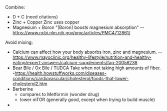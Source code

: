 Combine:
 - D + C
   (need citations)
 - Zinc + Copper
   Zinc uses copper
 - Magnesium + Boron
   "[Boron] boosts magnesium absorption"
   -- https://www.ncbi.nlm.nih.gov/pmc/articles/PMC4712861/

Avoid mixing:
 - Calcium can affect how your body absorbs iron, zinc and magnesium. -- https://www.mayoclinic.org/healthy-lifestyle/nutrition-and-healthy-eating/expert-answers/calcium-supplements/faq-20058238
&nbsp;
- Bear Bile / Ox Bile / TUDCA
  Take when not taking high amounts of fiber. -https://health.howstuffworks.com/diseases-conditions/cardiovascular/cholesterol/foods-that-lower-cholesterol2.htm
- Berberine 
  - compares to Metformin (wonder drug)
  - lower mTOR (generally good, except when trying to build muscle)
- 
<!--stackedit_data:
eyJoaXN0b3J5IjpbLTEzOTE2NTk1NjQsLTQ1OTA1NDk2OCwxMD
Q4NDQwNTYwLC04NjgxNzY2NTZdfQ==
-->